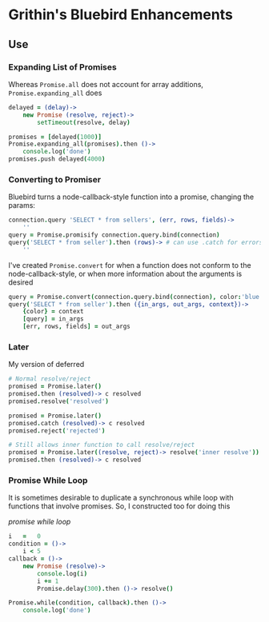 # Grithin's Bluebird Enhancements

## Use

### Expanding List of Promises

Whereas `Promise.all` does not account for array additions, `Promise.expanding_all` does
```coffee
delayed = (delay)->
	new Promise (resolve, reject)->
		setTimeout(resolve, delay)

promises = [delayed(1000)]
Promise.expanding_all(promises).then ()->
	console.log('done')
promises.push delayed(4000)
```


### Converting to Promiser

Bluebird turns a node-callback-style function into a promise, changing the params:
```coffee
connection.query 'SELECT * from sellers', (err, rows, fields)->
	''
query = Promise.promisify connection.query.bind(connection)
query('SELECT * from seller').then (rows)-> # can use .catch for errors
	''
```

I've created `Promise.convert` for when a function does not conform to the node-callback-style, or when more information about the arguments is desired
```coffee
query = Promise.convert(connection.query.bind(connection), color:'blue')
query('SELECT * from seller').then ({in_args, out_args, context})->
	{color} = context
	[query] = in_args
	[err, rows, fields] = out_args
```

### Later
My version of deferred

```coffee
# Normal resolve/reject
promised = Promise.later()
promised.then (resolved)-> c resolved
promised.resolve('resolved')

promised = Promise.later()
promised.catch (resolved)-> c resolved
promised.reject('rejected')

# Still allows inner function to call resolve/reject
promised = Promise.later((resolve, reject)-> resolve('inner resolve'))
promised.then (resolved)-> c resolved
```


### Promise While Loop
It is sometimes desirable to duplicate a synchronous while loop with functions that involve promises.  So, I constructed too for doing this

_promise while loop_
```coffee
i	=	0
condition = ()->
	i < 5
callback = ()->
	new Promise (resolve)->
		console.log(i)
		i += 1
		Promise.delay(300).then ()-> resolve()

Promise.while(condition, callback).then ()->
	console.log('done')
```